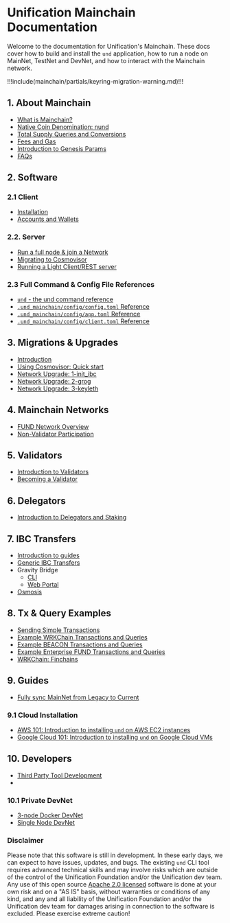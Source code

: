 # Unification Mainchain Documentation

Welcome to the documentation for Unification's Mainchain. These docs
cover how to build and install the `und` application, how to run a node on MainNet, TestNet and DevNet, and how 
to interact with the Mainchain network.

!!!include(mainchain/partials/keyring-migration-warning.md)!!!

## 1. About Mainchain

- [What is Mainchain?](introduction/about-mainchain)
- [Native Coin Denomination: nund](introduction/denomination)
- [Total Supply Queries and Conversions](introduction/total-supply)
- [Fees and Gas](introduction/fees-and-gas)
- [Introduction to Genesis Params](introduction/genesis-settings)
- [FAQs](introduction/faqs)

## 2. Software

### 2.1 Client

- [Installation](software/installation)
- [Accounts and Wallets](software/accounts-wallets)

### 2.2. Server

- [Run a full node & join a Network](software/cosmovisor/install_und_with_cosmovisor)
- [Migrating to Cosmovisor](migrations/cosmovisor)
- [Running a Light Client/REST server](software/light-client-rpc)

### 2.3 Full Command & Config File References

- [`und` - the und command reference](und_cmd/und)
- [`.und_mainchain/config/config.toml` Reference](software/und-mainchain-config-ref)
- [`.und_mainchain/config/app.toml` Reference](software/und-mainchain-app-config-ref)
- [`.und_mainchain/config/client.toml` Reference](software/und-mainchain-client-config-ref)

## 3. Migrations & Upgrades

- [Introduction](migrations)
- [Using Cosmovisor: Quick start](migrations/cosmovisor)
- [Network Upgrade: 1-init_ibc](migrations/1-init_ibc_upgrade)
- [Network Upgrade: 2-grog](migrations/2-grog_upgrade)
- [Network Upgrade: 3-keyleth](migrations/3-keyleth_upgrade)

## 4. Mainchain Networks

- [FUND Network Overview](networks/overview)
- [Non-Validator Participation](networks/participation)

## 5. Validators

- [Introduction to Validators](introduction/validators)
- [Becoming a Validator](networks/become-validator)

## 6. Delegators

- [Introduction to Delegators and Staking](introduction/delegators)

## 7. IBC Transfers

- [Introduction to guides](ibc)
- [Generic IBC Transfers](ibc/generic)
- Gravity Bridge
  - [CLI](ibc/gravity-bridge/cli)
  - [Web Portal](ibc/gravity-bridge/web-portal)
- [Osmosis](ibc/osmosis)

## 8. Tx & Query Examples

- [Sending Simple Transactions](examples/transactions)
- [Example WRKChain Transactions and Queries](examples/wrkchain)
- [Example BEACON Transactions and Queries](examples/beacon)
- [Example Enterprise FUND Transactions and Queries](examples/enterprise-fund)
- [WRKChain: Finchains](examples/finchain)

## 9. Guides

- [Fully sync MainNet from Legacy to Current](guides/legacy-to-current)

### 9.1 Cloud Installation

- [AWS 101: Introduction to installing `und` on AWS EC2 instances](guides/cloud/install-aws)
- [Google Cloud 101: Introduction to installing `und` on Google Cloud VMs](guides/cloud/install-gc)

## 10. Developers

- [Third Party Tool Development](developers/third-party)
- 
### 10.1 Private DevNet

- [3-node Docker DevNet](networks/devnet/local-devnet-docker)
- [Single Node DevNet](networks/devnet/single-node-devnet)

### Disclaimer

Please note that this software is still in development. In these early days, we can expect to have issues, updates, and
bugs. The existing `und` CLI tool requires advanced technical skills and may involve risks which are
outside of the control of the Unification Foundation and/or the Unification dev team. Any use of this open
source [Apache 2.0 licensed](https://github.com/unification-com/mainchain/blob/master/LICENSE) software is done at your
own risk and on a "AS IS" basis, without warranties or conditions of any kind, and any and all liability of the
Unification Foundation and/or the Unification dev team for damages arising in connection to the software is excluded.
Please exercise extreme caution!
